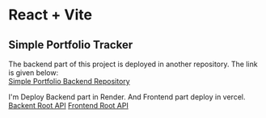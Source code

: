 # React + Vite 

## Simple Portfolio Tracker

The backend part of this project is deployed in another repository. The link is given below:  
[Simple Portfolio Backend Repository](https://github.com/HarshHadiya04/simple_portfolio)

I'm Deploy Backend part in Render. And Frontend part deploy in vercel.
[Backent Root API](https://simple-portfolio-1q97.onrender.com/api/user/f99b680b-bd8d-419a-8551-c4ca101395af)
[Frontend Root API](https://simple-portfolio-tracker-one.vercel.app/)

